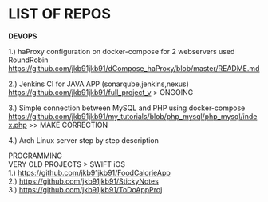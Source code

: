 # LIST OF REPOS

<b>DEVOPS</b>

1.) haProxy configuration on docker-compose for 2 webservers used RoundRobin
https://github.com/jkb91jkb91/dCompose_haProxy/blob/master/README.md

2.) Jenkins CI for JAVA APP (sonarqube,jenkins,nexus)  
https://github.com/jkb91jkb91/full_project_v > ONGOING  

3.) Simple connection between MySQL and PHP using docker-compose  
https://github.com/jkb91jkb91/my_tutorials/blob/php_mysql/php_mysql/index.php  >> MAKE CORRECTION  

4.) Arch Linux server step by step description  











PROGRAMMING  
VERY OLD PROJECTS > SWIFT iOS  
1.) https://github.com/jkb91jkb91/FoodCalorieApp  
2.) https://github.com/jkb91jkb91/StickyNotes  
3.) https://github.com/jkb91jkb91/ToDoAppProj  
